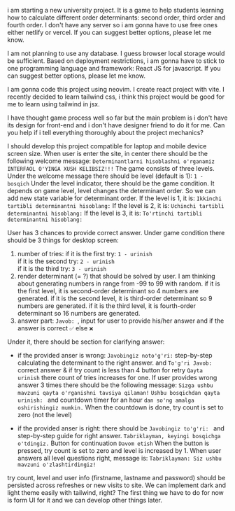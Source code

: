 i am starting a new university project.
It is a game to help students learning how to calculate different order determinants: second order, third order and fourth order.
I don't have any server so i am gonna have to use free ones either netlify or vercel. If you can suggest better options, please let me know.

I am not planning to use any database. I guess browser local storage would be sufficient.
Based on deployment restrictions, i am gonna have to stick to one programming language and framework: React JS for javascript.
If you can suggest better options, please let me know.

I am gonna code this project using neovim. I create react project with vite.
I recently decided to learn tailwind css, i think this project would be good for me to learn using tailwind in jsx.

I have thought game process well so far but the main problem is i don't have its design for front-end and i don't have designer friend to do it for me.
Can you help if i tell everything thoroughly about the project mechanics?

I should develop this project compatible for laptop and mobile device screen size.
When user is enter the site, in center there should be the following welcome message:
`
Determinantlarni hisoblashni o'rganamiz
INTERFAOL O'YINGA XUSH KELIBSIZ!!!
`
The game consists of three levels. Under the welcome message there should be level (default is 1):
`
1 - bosqich
`
Under the level indicator, there should be the game condition. It depends on game level, level changes the determinant order.
So we can add new state variable for determinant order.
If the level is 1, it is: `Ikkinchi tartibli determinantni hisoblang:`
If the level is 2, it is: `Uchinchi tartibli determinantni hisoblang:`
If the level is 3, it is: `To'rtinchi tartibli determinantni hisoblang:`

User has 3 chances to provide correct answer. Under game condition there should be 3 things for desktop screen:
 1. number of tries:
    if it is the first try: `1 - urinish`    
    if it is the second try: `2 - urinish`    
    if it is the third try: `3 - urinish`    
 2. render determinant (= ?) that should be solved by user. I am thinking about generating numbers in range from -99 to 99 with random.
    if it is the first level, it is second-order determinant so 4 numbers are generated.
    if it is the second level, it is third-order determinant so 9 numbers are generated.
    if it is the third level, it is fourth-order determinant so 16 numbers are generated.
 3. answer part: `Javob: `, input for user to provide his/her answer and if the answer is correct `✅` else `❌`

Under it, there should be section for clarifying answer:
 - if the provided anser is wrong:
        `Javobingiz noto'g'ri:`
        step-by-step calculating the determinant to the right answer.
        and `To'g'ri Javob: ` correct answer & if try count is less than 4 button for retry `Qayta urinish`
there count of tries increases for one. If user provides wrong answer 3 times there should be the following message:
`Sizga ushbu mavzuni qayta o'rganishni tavsiya qilaman!`
`Ushbu bosqichdan qayta urinish: ` and countdown timer for an hour `dan so'ng amalga oshirishingiz mumkin.`
When the countdown is done, try count is set to zero (not the level)

 - if the provided anser is right:
there should be `Javobingiz to'g'ri: ` and step-by-step guide for right answer.
`Tabriklayman, keyingi bosqichga o'tdingiz.`
Button for continuation `Davom etish`
When the button is pressed, try count is set to zero and level is increased by 1.
When user answers all level questions right, message is:
`Tabriklayman:
 Siz ushbu mavzuni o'zlashtirdingiz!`

try count, level and user info (firstname, lastname and password) should be persisted across refreshes or new visits to site.
We can implement dark and light theme easily with tailwind, right?
The first thing we have to do for now is form UI for it and we can develop other things later.
